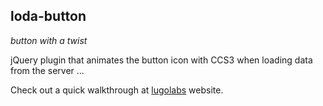 loda-button
---

*button with a twist*

jQuery plugin that animates the button icon with CCS3 when loading data from the server ...

Check out a quick walkthrough at [lugolabs](http://lugolabs.com/blog/2013/06/23/loda-button) website.

